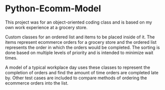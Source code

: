 # Python-Ecomm-Model

This project was for an object-oriented coding class and is based on my own work experience at a grocery store.  

Custom classes for an ordered list and items to be placed inside of it.  The items represent ecommerce orders for a grocery store and the ordered list represents the order in which the orders would be completed.  The sorting is done based on multiple levels of priority and is intended to minimize wait times.  

A model of a typical workplace day uses these classes to represent the completion of orders and find the amount of time orders are completed late by.  Other test cases are included to compare methods of ordering the ecommerce orders into the list.
